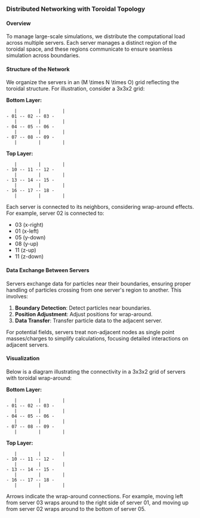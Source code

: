 ### Distributed Networking with Toroidal Topology

#### Overview
To manage large-scale simulations, we distribute the computational load across multiple servers. Each server manages a distinct region of the toroidal space, and these regions communicate to ensure seamless simulation across boundaries.

#### Structure of the Network
We organize the servers in an \(M \times N \times O\) grid reflecting the toroidal structure. For illustration, consider a 3x3x2 grid:

**Bottom Layer:**

```
   |        |        |
- 01 -- 02 -- 03 -
   |        |        |
- 04 -- 05 -- 06 -
   |        |        |
- 07 -- 08 -- 09 -
   |        |        |
```

**Top Layer:**

```
   |        |        |
- 10 -- 11 -- 12 -
   |        |        |
- 13 -- 14 -- 15 -
   |        |        |
- 16 -- 17 -- 18 -
   |        |        |
```

Each server is connected to its neighbors, considering wrap-around effects. For example, server 02 is connected to:
- 03 (x-right)
- 01 (x-left)
- 05 (y-down)
- 08 (y-up)
- 11 (z-up)
- 11 (z-down)

#### Data Exchange Between Servers
Servers exchange data for particles near their boundaries, ensuring proper handling of particles crossing from one server's region to another. This involves:
1. **Boundary Detection**: Detect particles near boundaries.
2. **Position Adjustment**: Adjust positions for wrap-around.
3. **Data Transfer**: Transfer particle data to the adjacent server.

For potential fields, servers treat non-adjacent nodes as single point masses/charges to simplify calculations, focusing detailed interactions on adjacent servers.

#### Visualization
Below is a diagram illustrating the connectivity in a 3x3x2 grid of servers with toroidal wrap-around:

**Bottom Layer:**

```
   |        |        |
- 01 -- 02 -- 03 -
   |        |        |
- 04 -- 05 -- 06 -
   |        |        |
- 07 -- 08 -- 09 -
   |        |        |
```

**Top Layer:**

```
   |        |        |
- 10 -- 11 -- 12 -
   |        |        |
- 13 -- 14 -- 15 -
   |        |        |
- 16 -- 17 -- 18 -
   |        |        |
```

Arrows indicate the wrap-around connections. For example, moving left from server 03 wraps around to the right side of server 01, and moving up from server 02 wraps around to the bottom of server 05.

